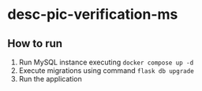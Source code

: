 # desc-pic-verification-ms
## How to run
1. Run MySQL instance executing `docker compose up -d`
2. Execute migrations using command `flask db upgrade`
3. Run the application